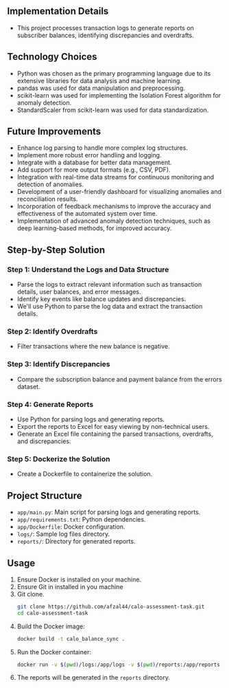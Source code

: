 ## Implementation Details
- This project processes transaction logs to generate reports on subscriber balances, identifying discrepancies and overdrafts.

## Technology Choices
- Python was chosen as the primary programming language due to its extensive libraries for data analysis and machine learning.
- pandas was used for data manipulation and preprocessing.
- scikit-learn was used for implementing the Isolation Forest algorithm for anomaly detection.
- StandardScaler from scikit-learn was used for data standardization.

## Future Improvements
- Enhance log parsing to handle more complex log structures.
- Implement more robust error handling and logging.
- Integrate with a database for better data management.
- Add support for more output formats (e.g., CSV, PDF).
- Integration with real-time data streams for continuous monitoring and detection of anomalies.
- Development of a user-friendly dashboard for visualizing anomalies and reconciliation results.
- Incorporation of feedback mechanisms to improve the accuracy and effectiveness of the automated system over time.
- Implementation of advanced anomaly detection techniques, such as deep learning-based methods, for improved accuracy.

## Step-by-Step Solution

### Step 1: Understand the Logs and Data Structure
- Parse the logs to extract relevant information such as transaction details, user balances, and error messages.
- Identify key events like balance updates and discrepancies.
- We'll use Python to parse the log data and extract the transaction details.

### Step 2: Identify Overdrafts

- Filter transactions where the new balance is negative.

### Step 3: Identify Discrepancies

- Compare the subscription balance and payment balance from the errors dataset.

### Step 4: Generate Reports
- Use Python for parsing logs and generating reports.
- Export the reports to Excel for easy viewing by non-technical users.
- Generate an Excel file containing the parsed transactions, overdrafts, and discrepancies.

### Step 5: Dockerize the Solution

- Create a Dockerfile to containerize the solution.
  
## Project Structure

- `app/main.py`: Main script for parsing logs and generating reports.
- `app/requirements.txt`: Python dependencies.
- `app/Dockerfile`: Docker configuration.
- `logs/`: Sample log files directory.
- `reports/`: Directory for generated reports.

## Usage

1. Ensure Docker is installed on your machine.
2. Ensure Git in installed in you machine
3. Git clone.
   ```sh
   git clone https://github.com/afzal44/calo-assessment-task.git
   cd calo-assessment-task
   ```
5. Build the Docker image:
   ```sh
   docker build -t calo_balance_sync .
   ```
6. Run the Docker container:
   ```sh
   docker run -v $(pwd)/logs:/app/logs -v $(pwd)/reports:/app/reports calo_balance_sync
   ```
7. The reports will be generated in the `reports` directory.


